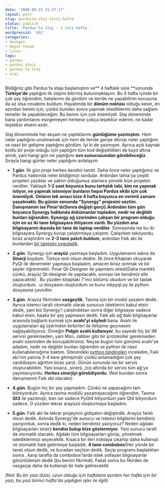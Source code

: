 ```yaml
---
date: '2008-09-23 21:37:17'
layout: post
slug: pardusta-staj-1inci-hafta
status: publish
title: 'Pardus’ta staj - 1′inci hafta '
wordpressid: '491'
categories:
- Gezegen
- Hayat-Yaşam
- Linux
tags:
- pardus
- pardus stajı
- pardus'ta staj
- staj
---
```


Bildiğiniz gibi Pardus'ta staja başlamıştım ve** 4 haftalık süre **sonunda **Türkiye'de** yaptığım ilk stajımı bitirmiş bulunmaktayım. Bu 4 hafta içinde bir çok şey öğrendim, hatalarımı da gördüm ve ileride ne yapabilirim sorusuna da az olsa cevabımı buldum. Hayatımda bir **dönüm noktası** olduğu kesin, en azından benim için, çünkü bundan sonra yapmak istediklerimi daha sağlam temeler ile yapabileceğim. Bu benim için çok önemliydi. Staj döneminde bana yardımlarını esirgemeyen herkese çokça teşekkür ederim, ne kadar teşekkür etsem azdır.

Staj dönemimde her akşam ne yaptıklarımı **günlüğüme yazmıştım**. Hem neler yaptığımı unutmamak için hem de ileride geriye dönüp neler yaptığımı ve nasıl bir gelişme yaptığımı gördüm. İyi ki de yazmışım. Ayrıca açık kaynak kodlu bir proje olduğu için yaptığım tüm kod değişiklikleri de kayıt altına alındı, yani hangi gün ne yaptığımı **svn sunucusundan görebileceğiz**. Sırayla hangi günler neler yaptığımı anlatayım:



	
  * **1.gün**: İlk gün proje herkes kendini tanıttı. Daha önce neler yaptığımız ve Pardus hakkında neler bildiğimizi sordular. Ardından tahta'ya çeşitli projeleri yazdılar ve yaktın olduğumuz alanlara yönelik bize projeleri verdiler. Yaklaşık **1-2 saat boyunca **bunu tartıştık tabi, kim ne yapmak istiyor, ne yapmak istemiyor bunların hepsi Pardus ekibi için çok önemliydi. Onların tek amacı bize 4 hafta boyunca en verimli zamanı yaşatmaktı. **Bu günün sonunda "Synergy" projesini seçtim**. Danışmanım ise Pınar'dı(Sonra değişti gerçi).Ardından tüm gün boyunca Synergy hakkında dokümanlar topladım, nedir ne değildir bunları öğrendim. Synergy ağ üzerinden çalışan bir program olduğu için en az iki tane bilgisayara ihtiyacım vardı. Bu yüzden ana bilgisayarım dışında bir tane de** laptop verdiler**. Sonrasında ise bu iki bilgisayara Synergy kurup çalıştırmaya çalıştım. Çalışırken takılıyordu, biraz araştırdım ve **2-3 tane patch buldum**, ardından Faik abi ile bunlardan [bir tanesini uyguladık](http://liste.pardus.org.tr/paketler-commits/2008-August/057985.html).

	
  * **2.gün**: Synergy için **arayüz** yazmaya başladım. Uygulamanın adına da **Sinerji** koydum. Türkçe ismi olsun dedim. İlk önce Kitaptan okuyarak PyQt ile denemeler yapmaya başladım, amacım biraz ısınmak ve bir şeyler öğrenmekti. Pınar Qt-Designer ile yapmamı istedi(Daha mantıklı çünkü, arayüz Qt-designer ile yapılacaktı, sonrası ise kendimiz elle yapacaktık) . Bu yüzden kitaptaki 7'inci bölümü okudum ve bir taslak oluşturdum. .ui dosyasını oluşturdum ve bunu mkpyqt.py ile python dosyasına çevirdim

	
  * **3.gün**: Arayüz fikrinden **vazgeçtik**. Tasma için bir modül yazalım dedik. Ayrıca istemci  tarafı otomatik olarak sunucun isteklerini kabul etsin dedik, yani biz Synergy'i çalıştırdıktan sonra diğer bilgisayar sadece kabul etsin, başka bir şey yapmasın dedik.  Faik abi ağ'daki bilgisayarlar arasında bağlantı kurmak için **avahi'yi söyledi** bana. Avahi ile uygulamaları ağ üzerinden birbirleri ile iletişime geçmesini sağlayabiliyoruz. Örneğin **Pidgin avahi kullanıyor**, bu sayede hiç bir IM servisi gerekmeden, yani Msn, Jabber gibi bir protokoller gerekmeden avahi üzerinden de konuşabilirsiniz. Neyse bugün tüm günümü avahi'ye adadım, nedir ne değildir bunları öğrendim ve python ile nasıl kullanabileceğime baktım. Sitesindeki [python bindingleri](http://avahi.org/wiki/Bindings) inceledim, Faik abi'nin yanına 3-4 kere gitmişimdir çünkü anlamadığım çok şey vardı(başını ağrıttım biraz yani). Günün sonunda ise bir servis oluşturabildim. Yani kısaca _sinerji._tcp altında bir servis tüm ağ'ya yayınlanıyordu. **Herkes sinerjiyi görebiliyordu**. (Not bundan sonra danışmanım Faik abi olacaktı)

	
  * **4.gün**: Bugün hiç bir şey yapmadım. Çünkü ne yapacağımı tam bilmiyordum. Ayrıca tasma modülü yazamayacağımı öğrendim. Tasma **Qt3** ile yazılmıştı, ben ise sadece PyQt4 biliyordum yani Qt4 biliyordum sadece. O yüzden tekrar arayüzü oluşturmaya başladım.

	
  * **5.gün**: Faik abi ile tekrar projeyinin gidişatını değiştirdik. Arayüz farklı olsun dedik. Aslında Synergy'de sunucu ve istemci bilgilerini kendimiz yazıyorduk, sonra dedik ki, neden kendimiz yazıyoruz? Neden ağdaki bilgisayarları sinerji **kendisi bulup bize göstermiyor**. Yani sunucu tarafı da otomatik olacaktı. Ağdaki tüm bilgisayarları görüp, yönetmek istediklerimizi seçecektik.  Kısaca bir ileri noktaya çıkartıp daha kullanışlı ve otomatik hale getirmeye başladık. **4 tane combobox**(Her yönde bir tane) olsun dedik, ve buradan seçilsin dedik. Seçip programı başlatıktan sonra , karşı tarafta da combobox'larda istek yollayan bilgisayarlar görüntülensin dedik (bu benim fikrimdi). Fakat sonra bu fikirden de vazgeçip daha da kullanışlı bir hale getirecektik


_(Not: Bu bir yazı dizisi, uzun olduğu için haftalara ayırdım her hafta için bir yazı, bu yazi birinci hafta'da yaptığım işler ile ilgili)_

